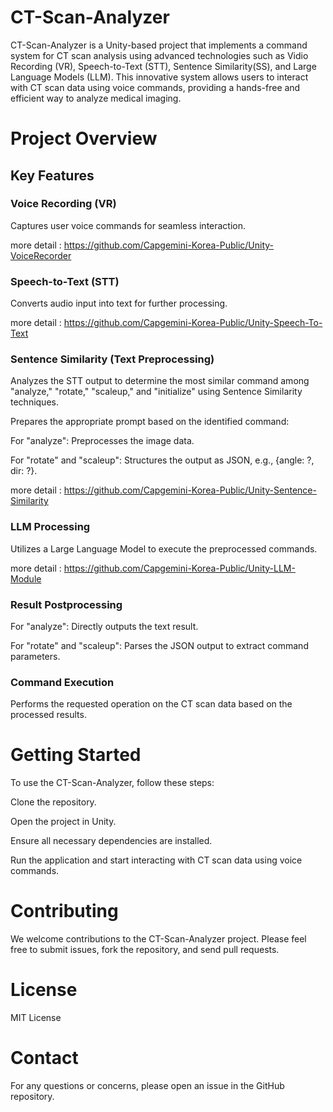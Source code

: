 # CT-Scan-Analyzer
CT-Scan-Analyzer is a Unity-based project that implements a command system for CT scan analysis using advanced technologies such as Vidio Recording (VR), Speech-to-Text (STT), Sentence Similarity(SS), and Large Language Models (LLM). This innovative system allows users to interact with CT scan data using voice commands, providing a hands-free and efficient way to analyze medical imaging.

# Project Overview
## Key Features
### Voice Recording (VR)

Captures user voice commands for seamless interaction.

more detail : https://github.com/Capgemini-Korea-Public/Unity-VoiceRecorder

### Speech-to-Text (STT)

Converts audio input into text for further processing.

more detail : https://github.com/Capgemini-Korea-Public/Unity-Speech-To-Text

### Sentence Similarity (Text Preprocessing)

Analyzes the STT output to determine the most similar command among "analyze," "rotate," "scaleup," and "initialize" using Sentence Similarity techniques.

Prepares the appropriate prompt based on the identified command:

For "analyze": Preprocesses the image data.

For "rotate" and "scaleup": Structures the output as JSON, e.g., {angle: ?, dir: ?}.

more detail : https://github.com/Capgemini-Korea-Public/Unity-Sentence-Similarity

### LLM Processing

Utilizes a Large Language Model to execute the preprocessed commands.

more detail : https://github.com/Capgemini-Korea-Public/Unity-LLM-Module

### Result Postprocessing

For "analyze": Directly outputs the text result.

For "rotate" and "scaleup": Parses the JSON output to extract command parameters.

### Command Execution

Performs the requested operation on the CT scan data based on the processed results.

# Getting Started
To use the CT-Scan-Analyzer, follow these steps:

Clone the repository.

Open the project in Unity.

Ensure all necessary dependencies are installed.

Run the application and start interacting with CT scan data using voice commands.

# Contributing
We welcome contributions to the CT-Scan-Analyzer project. Please feel free to submit issues, fork the repository, and send pull requests.

# License
MIT License

# Contact
For any questions or concerns, please open an issue in the GitHub repository.
